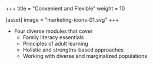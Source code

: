 +++
title = "Convenient and Flexible"
weight = 10

[asset]
  image = "marketing-icons-01.svg"
+++

- Four diverse modules that cover
    - Family literacy essentials
    - Principles of adult learning
    - Holistic and strengths-based approaches
    - Working with diverse and marginalized populations
